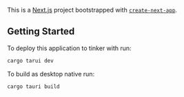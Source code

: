 This is a [Next.js](https://nextjs.org/) project bootstrapped with [`create-next-app`](https://github.com/vercel/next.js/tree/canary/packages/create-next-app).

## Getting Started

To deploy this application to tinker with run:

```bash
cargo tarui dev
```

To build as desktop native run:

```bash
cargo tauri build
```